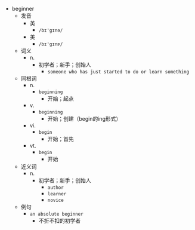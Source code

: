 - beginner
  - 发音
    - 英
      - `/bɪ'gɪnə/`
    - 美
      - `/bɪ'gɪnɚ/`
  - 词义
    - n.
      - 初学者；新手；创始人
        - `someone who has just started to do or learn something`
  - 同根词
    - n.
      - `beginning`
        - 开始；起点
    - v.
      - `beginning`
        - 开始；创建（begin的ing形式）
    - vi.
      - `begin`
        - 开始；首先
    - vt.
      - `begin`
        - 开始
  - 近义词
    - n.
      - 初学者；新手；创始人
        - `author`
        - `learner`
        - `novice`
  - 例句
    - `an absolute beginner`
      - 不折不扣的初学者

